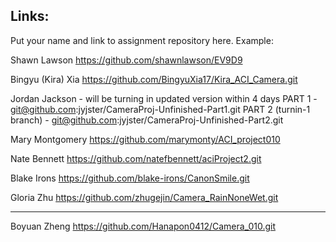 
## Links:

Put your name and link to assignment repository here. Example:

Shawn Lawson    https://github.com/shawnlawson/EV9D9

Bingyu (Kira) Xia https://github.com/BingyuXia17/Kira_ACI_Camera.git


Jordan Jackson  - will be turning in updated version within 4 days
    PART 1 - git@github.com:jyjster/CameraProj-Unfinished-Part1.git
    PART 2 (turnin-1 branch) - git@github.com:jyjster/CameraProj-Unfinished-Part2.git
    

Mary Montgomery https://github.com/marymonty/ACI_project010

Nate Bennett https://github.com/natefbennett/aciProject2.git

Blake Irons https://github.com/blake-irons/CanonSmile.git

Gloria Zhu https://github.com/zhugejin/Camera_RainNoneWet.git

----

Boyuan Zheng https://github.com/Hanapon0412/Camera_010.git
